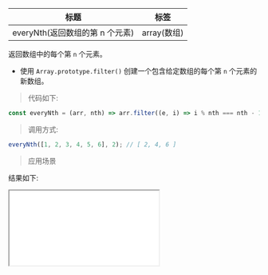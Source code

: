 | 标题                            | 标签        |
| ------------------------------- | ----------- |
| everyNth(返回数组的第 n 个元素) | array(数组) |

返回数组中的每个第 `n` 个元素。

- 使用 `Array.prototype.filter()` 创建一个包含给定数组的每个第 `n` 个元素的新数组。

> 代码如下:

```js
const everyNth = (arr, nth) => arr.filter((e, i) => i % nth === nth - 1);
```

> 调用方式:

```js
everyNth([1, 2, 3, 4, 5, 6], 2); // [ 2, 4, 6 ]
```

> 应用场景

<div class="code-editor" data-url="codes/javascript/html/everyNth.html" data-language="html"></div>

结果如下:

<iframe src="codes/javascript/html/everyNth.html"></iframe>
